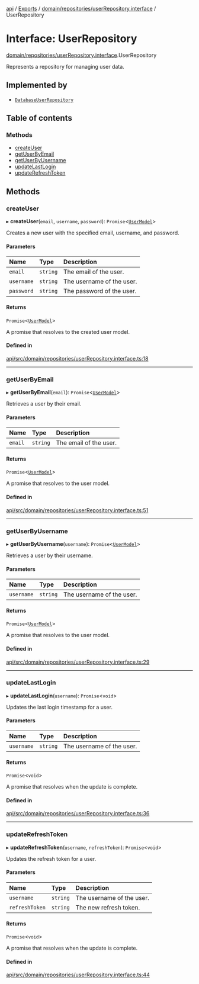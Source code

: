 [api](../README.md) / [Exports](../modules.md) / [domain/repositories/userRepository.interface](../modules/domain_repositories_userRepository_interface.md) / UserRepository

# Interface: UserRepository

[domain/repositories/userRepository.interface](../modules/domain_repositories_userRepository_interface.md).UserRepository

Represents a repository for managing user data.

## Implemented by

- [`DatabaseUserRepository`](../classes/infrastructure_repositories_user_user_repository.DatabaseUserRepository.md)

## Table of contents

### Methods

- [createUser](domain_repositories_userRepository_interface.UserRepository.md#createuser)
- [getUserByEmail](domain_repositories_userRepository_interface.UserRepository.md#getuserbyemail)
- [getUserByUsername](domain_repositories_userRepository_interface.UserRepository.md#getuserbyusername)
- [updateLastLogin](domain_repositories_userRepository_interface.UserRepository.md#updatelastlogin)
- [updateRefreshToken](domain_repositories_userRepository_interface.UserRepository.md#updaterefreshtoken)

## Methods

### createUser

▸ **createUser**(`email`, `username`, `password`): `Promise`\<[`UserModel`](../classes/domain_model_user.UserModel.md)\>

Creates a new user with the specified email, username, and password.

#### Parameters

| Name       | Type     | Description               |
| :--------- | :------- | :------------------------ |
| `email`    | `string` | The email of the user.    |
| `username` | `string` | The username of the user. |
| `password` | `string` | The password of the user. |

#### Returns

`Promise`\<[`UserModel`](../classes/domain_model_user.UserModel.md)\>

A promise that resolves to the created user model.

#### Defined in

[api/src/domain/repositories/userRepository.interface.ts:18](https://github.com/No-Country/restaurant-reservation-manager/blob/d2fd85f/api/src/domain/repositories/userRepository.interface.ts#L18)

---

### getUserByEmail

▸ **getUserByEmail**(`email`): `Promise`\<[`UserModel`](../classes/domain_model_user.UserModel.md)\>

Retrieves a user by their email.

#### Parameters

| Name    | Type     | Description            |
| :------ | :------- | :--------------------- |
| `email` | `string` | The email of the user. |

#### Returns

`Promise`\<[`UserModel`](../classes/domain_model_user.UserModel.md)\>

A promise that resolves to the user model.

#### Defined in

[api/src/domain/repositories/userRepository.interface.ts:51](https://github.com/No-Country/restaurant-reservation-manager/blob/d2fd85f/api/src/domain/repositories/userRepository.interface.ts#L51)

---

### getUserByUsername

▸ **getUserByUsername**(`username`): `Promise`\<[`UserModel`](../classes/domain_model_user.UserModel.md)\>

Retrieves a user by their username.

#### Parameters

| Name       | Type     | Description               |
| :--------- | :------- | :------------------------ |
| `username` | `string` | The username of the user. |

#### Returns

`Promise`\<[`UserModel`](../classes/domain_model_user.UserModel.md)\>

A promise that resolves to the user model.

#### Defined in

[api/src/domain/repositories/userRepository.interface.ts:29](https://github.com/No-Country/restaurant-reservation-manager/blob/d2fd85f/api/src/domain/repositories/userRepository.interface.ts#L29)

---

### updateLastLogin

▸ **updateLastLogin**(`username`): `Promise`\<`void`\>

Updates the last login timestamp for a user.

#### Parameters

| Name       | Type     | Description               |
| :--------- | :------- | :------------------------ |
| `username` | `string` | The username of the user. |

#### Returns

`Promise`\<`void`\>

A promise that resolves when the update is complete.

#### Defined in

[api/src/domain/repositories/userRepository.interface.ts:36](https://github.com/No-Country/restaurant-reservation-manager/blob/d2fd85f/api/src/domain/repositories/userRepository.interface.ts#L36)

---

### updateRefreshToken

▸ **updateRefreshToken**(`username`, `refreshToken`): `Promise`\<`void`\>

Updates the refresh token for a user.

#### Parameters

| Name           | Type     | Description               |
| :------------- | :------- | :------------------------ |
| `username`     | `string` | The username of the user. |
| `refreshToken` | `string` | The new refresh token.    |

#### Returns

`Promise`\<`void`\>

A promise that resolves when the update is complete.

#### Defined in

[api/src/domain/repositories/userRepository.interface.ts:44](https://github.com/No-Country/restaurant-reservation-manager/blob/d2fd85f/api/src/domain/repositories/userRepository.interface.ts#L44)
